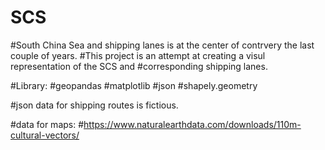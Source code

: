# SCS

#South China Sea and shipping lanes is at the center of contrvery the last couple of years.
#This project is an attempt at creating a visul representation of the SCS and #corresponding shipping lanes.

#Library:
#geopandas
#matplotlib
#json
#shapely.geometry

#json data for shipping routes is fictious.

#data for maps:
#https://www.naturalearthdata.com/downloads/110m-cultural-vectors/
